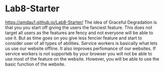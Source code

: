 # Lab8-Starter  
https://amdau1.github.io/Lab8-Starter/
The idea of Graceful Degradation is that you you start off giving the users the fanciest feature. This does not target all users as the features are fency and not everyone will be able to use it. But as time goes on you give less fencier feature and start to consider user of all types of abilities. Service workers is basically what lets us use our website offline. It also improves perfomance of our websites. If service workers is not supporteb by your browser you will not be able to use most of the feature on the website. However, you will be able to use the basic function of the website.

